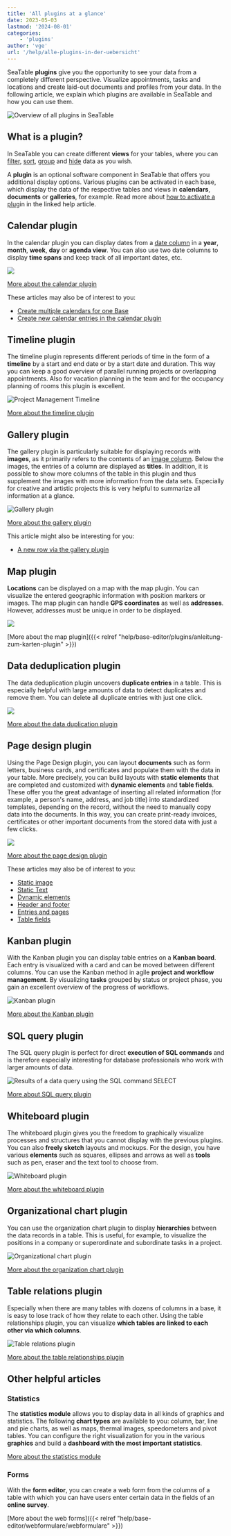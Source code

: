 ```yaml
---
title: 'All plugins at a glance'
date: 2023-05-03
lastmod: '2024-08-01'
categories:
    - 'plugins'
author: 'vge'
url: '/help/alle-plugins-in-der-uebersicht'
---
```


SeaTable **plugins** give you the opportunity to see your data from a completely different perspective. Visualize appointments, tasks and locations and create laid-out documents and profiles from your data. In the following article, we explain which plugins are available in SeaTable and how you can use them.

![Overview of all plugins in SeaTable](images/Uebersicht-ueber-alle-Plugins-in-SeaTable.gif)

## What is a plugin?

In SeaTable you can create different **views** for your tables, where you can [filter](https://seatable.io/en/docs/ansichtsoptionen/filtern-von-eintraegen-in-einer-ansicht/), [sort](https://seatable.io/en/docs/ansichtsoptionen/sortieren-von-eintraegen-in-einer-ansicht/), [group](https://seatable.io/en/docs/ansichtsoptionen/gruppieren-von-eintraegen-in-einer-ansicht/) and [hide](https://seatable.io/en/docs/ansichtsoptionen/ausblenden-und-verschieben-von-spalten/) data as you wish.

A **plugin** is an optional software component in SeaTable that offers you additional display options. Various plugins can be activated in each base, which display the data of the respective tables and views in **calendars**, **documents** or **galleries**, for example. Read more about [how to activate a plug](https://seatable.io/en/docs/plugins/aktivieren-eines-plugins-in-einer-base/)in in the linked help article.

## Calendar plugin

In the calendar plugin you can display dates from a [date column](https://seatable.io/en/docs/datum-dauer-und-personen/die-datum-spalte/) in a **year**, **month**, **week**, **day** or **agenda view**. You can also use two date columns to display **time spans** and keep track of all important dates, etc.

![](https://seatable.io/wp-content/uploads/2022/08/Calendar.png)

[More about the calendar plugin](https://seatable.io/en/docs/plugins/anleitung-zum-kalender-plugin/)

These articles may also be of interest to you:

- [Create multiple calendars for one Base](https://seatable.io/en/docs/kalender-plugin/mehrere-kalender-fuer-eine-base-anlegen/)
- [Create new calendar entries in the calendar plugin](https://seatable.io/en/docs/kalender-plugin/neue-kalendereintraege-im-kalender-plugin-anlegen/)

## Timeline plugin

The timeline plugin represents different periods of time in the form of a **timeline** by a start and end date or by a start date and duration. This way you can keep a good overview of parallel running projects or overlapping appointments. Also for vacation planning in the team and for the occupancy planning of rooms this plugin is excellent.

![Project Management Timeline](https://seatable.io/wp-content/uploads/2022/01/projektmanagement-timeline.png)

[More about the timeline plugin](https://seatable.io/en/docs/plugins/anleitung-zum-timeline-plugin/)

## Gallery plugin

The gallery plugin is particularly suitable for displaying records with **images**, as it primarily refers to the contents of an [image column](https://seatable.io/en/docs/dateien-und-bilder/die-bild-spalte/). Below the images, the entries of a column are displayed as **titles**. In addition, it is possible to show more columns of the table in this plugin and thus supplement the images with more information from the data sets. Especially for creative and artistic projects this is very helpful to summarize all information at a glance.

![Gallery plugin](images/Galerie.png)

[More about the gallery plugin](https://seatable.io/en/docs/galerie-plugin/anleitung-zum-galerie-plugin/)

This article might also be interesting for you:

- [A new row via the gallery plugin](https://seatable.io/en/docs/galerie-plugin/eine-neue-zeile-ueber-das-galerie-plugin-hinzufuegen/)

## Map plugin

**Locations** can be displayed on a map with the map plugin. You can visualize the entered geographic information with position markers or images. The map plugin can handle **GPS coordinates** as well as **addresses**. However, addresses must be unique in order to be displayed.

![](https://seatable.io/wp-content/uploads/2022/08/Map.png)

[More about the map plugin]({{< relref "help/base-editor/plugins/anleitung-zum-karten-plugin" >}})

## Data deduplication plugin

The data deduplication plugin uncovers **duplicate entries** in a table. This is especially helpful with large amounts of data to detect duplicates and remove them. You can delete all duplicate entries with just one click.

![](https://seatable.io/wp-content/uploads/2022/08/Deduplication.png)

[More about the data duplication plugin](https://seatable.io/en/docs/plugins/anleitung-zum-datendeduplizierungs-plugin/)

## Page design plugin

Using the Page Design plugin, you can layout **documents** such as form letters, business cards, and certificates and populate them with the data in your table. More precisely, you can build layouts with **static elements** that are completed and customized with **dynamic elements** and **table fields**. These offer you the great advantage of inserting all related information (for example, a person's name, address, and job title) into standardized templates, depending on the record, without the need to manually copy data into the documents. In this way, you can create print-ready invoices, certificates or other important documents from the stored data with just a few clicks.

![](https://seatable.io/wp-content/uploads/2022/08/Pagedesign.png)

[More about the page design plugin](https://seatable.io/en/docs/seitendesign-plugin/anleitung-zum-seitendesign-plugin/)

These articles may also be of interest to you:

- [Static image](https://seatable.io/en/docs/seitendesign-plugin/statisches-bild/)
- [Static Text](https://seatable.io/en/docs/seitendesign-plugin/statischer-text/)
- [Dynamic elements](https://seatable.io/en/docs/seitendesign-plugin/dynamische-elemente/)
- [Header and footer](https://seatable.io/en/docs/seitendesign-plugin/kopf-und-fusszeile/)
- [Entries and pages](https://seatable.io/en/docs/seitendesign-plugin/eintraege-und-seiten/)
- [Table fields](https://seatable.io/en/docs/seitendesign-plugin/tabellenfelder/)

## Kanban plugin

With the Kanban plugin you can display table entries on a **Kanban board**. Each entry is visualized with a card and can be moved between different columns. You can use the Kanban method in agile **project and workflow management**. By visualizing **tasks** grouped by status or project phase, you gain an excellent overview of the progress of workflows.

![Kanban plugin](images/Kanban-Plugin.png)

[More about the Kanban plugin](https://seatable.io/en/docs/kanban-plugin/anleitung-zum-kanban-plugin/)

## SQL query plugin

The SQL query plugin is perfect for direct **execution of SQL commands** and is therefore especially interesting for database professionals who work with larger amounts of data.

![Results of a data query using the SQL command SELECT](images/results-data-sql-query.png)

[More about SQL query plugin](https://seatable.io/en/docs/plugins/anleitung-zum-sql-abfrage-plugin/)

## Whiteboard plugin

The whiteboard plugin gives you the freedom to graphically visualize processes and structures that you cannot display with the previous plugins. You can also **freely sketch** layouts and mockups. For the design, you have various **elements** such as squares, ellipses and arrows as well as **tools** such as pen, eraser and the text tool to choose from.

![Whiteboard plugin](images/Whiteboard-Plugin.png)

[More about the whiteboard plugin](https://seatable.io/en/docs/plugins/anleitung-zum-whiteboard-plugin/)

## Organizational chart plugin

You can use the organization chart plugin to display **hierarchies** between the data records in a table. This is useful, for example, to visualize the positions in a company or superordinate and subordinate tasks in a project.

![Organizational chart plugin](images/Organigramm-Plugin.png)

[More about the organization chart plugin](https://seatable.io/en/docs/plugins/anleitung-zum-organigramm-plugin/)

## Table relations plugin

Especially when there are many tables with dozens of columns in a base, it is easy to lose track of how they relate to each other. Using the table relationships plugin, you can visualize **which tables are linked to each other via which columns**.

![Table relations plugin](images/Table-Relationships-Plugin.png)

[More about the table relationships plugin](https://seatable.io/en/docs/plugins/anleitung-zum-tabellenbeziehungen-plugin/)

## Other helpful articles

### Statistics

The **statistics module** allows you to display data in all kinds of graphics and statistics. The following **chart types** are available to you: column, bar, line and pie charts, as well as maps, thermal images, speedometers and pivot tables. You can configure the right visualization for you in the various **graphics** and build a **dashboard with the most important statistics**.

[More about the statistics module](https://seatable.io/en/docs/plugins/anleitung-zum-statistik-plugin)

### Forms

With the **form editor**, you can create a web form from the columns of a table with which you can have users enter certain data in the fields of an **online survey**.

[More about the web forms]({{< relref "help/base-editor/webformulare/webformulare" >}})
